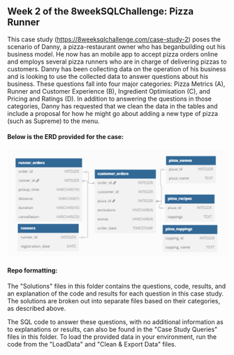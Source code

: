 ## Week 2 of the 8weekSQLChallenge: Pizza Runner

This case study (https://8weeksqlchallenge.com/case-study-2) poses the scenario of Danny, a pizza-restaurant owner who has beganbuilding out his business model. He now has an mobile app to accept pizza orders online and employs several pizza runners who are in charge of delivering pizzas to customers. Danny has been collecting data on the operation of his business and is looking to use the collected data to answer questions about his business. These questions fall into four major categories: Pizza Metrics (A), Runner and Customer Experience (B), Ingredient Optimisation (C), and Pricing and Ratings (D). In addition to answering the questions in those categories, Danny has requested that we clean the data in the tables and include a proposal for how he might go about adding a new type of pizza (such as Supreme) to the menu. 



#### Below is the ERD provided for the case:

![Image](https://github.com/bellyrose831/8weeksqlchallenge/blob/bf6ea6397fe5068d3f435732628047ed9fc7c040/Week%202%3A%20Pizza%20Runner/erd.png)

#### Repo formatting:
The "Solutions" files in this folder contains the questions, code, results, and an explanation of the code and results for each question in this case study. The solutions are broken out into separate files based on their categories, as described above.

The SQL code to answer these questions, with no additional information as to explanations or results, can also be found in the "Case Study Queries" files in this folder. To load the provided data in your environment, run the code from the "LoadData" and "Clean & Export Data" files.
